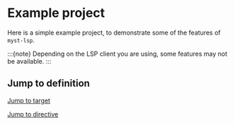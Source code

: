# Example project

Here is a simple example project,
to demonstrate some of the features of `myst-lsp`.

:::{note}
Depending on the LSP client you are using, some features may not be available.
:::

## Jump to definition

[Jump to target](other-subsection)

[Jump to directive](admonition-name)
